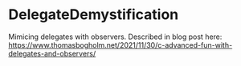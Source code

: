 # DelegateDemystification
Mimicing delegates with observers. Described in blog post here: 
https://www.thomasbogholm.net/2021/11/30/c-advanced-fun-with-delegates-and-observers/
